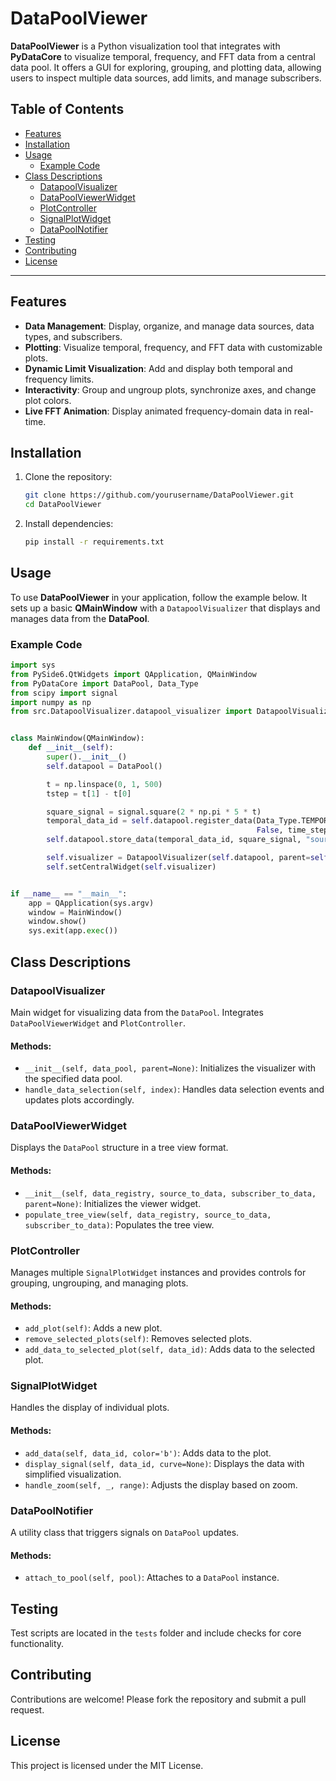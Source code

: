 
# DataPoolViewer

**DataPoolViewer** is a Python visualization tool that integrates with **PyDataCore** to visualize temporal, frequency, and FFT data from a central data pool. It offers a GUI for exploring, grouping, and plotting data, allowing users to inspect multiple data sources, add limits, and manage subscribers.

## Table of Contents

- [Features](#features)
- [Installation](#installation)
- [Usage](#usage)
  - [Example Code](#example-code)
- [Class Descriptions](#class-descriptions)
  - [DatapoolVisualizer](#datapoolvisualizer)
  - [DataPoolViewerWidget](#datapoolviewerwidget)
  - [PlotController](#plotcontroller)
  - [SignalPlotWidget](#signalplotwidget)
  - [DataPoolNotifier](#datapoolnotifier)
- [Testing](#testing)
- [Contributing](#contributing)
- [License](#license)

---

## Features

- **Data Management**: Display, organize, and manage data sources, data types, and subscribers.
- **Plotting**: Visualize temporal, frequency, and FFT data with customizable plots.
- **Dynamic Limit Visualization**: Add and display both temporal and frequency limits.
- **Interactivity**: Group and ungroup plots, synchronize axes, and change plot colors.
- **Live FFT Animation**: Display animated frequency-domain data in real-time.

## Installation

1. Clone the repository:
    ```bash
    git clone https://github.com/yourusername/DataPoolViewer.git
    cd DataPoolViewer
    ```

2. Install dependencies:
    ```bash
    pip install -r requirements.txt
    ```

## Usage

To use **DataPoolViewer** in your application, follow the example below. It sets up a basic **QMainWindow** with a `DatapoolVisualizer` that displays and manages data from the **DataPool**.

### Example Code

```python
import sys
from PySide6.QtWidgets import QApplication, QMainWindow
from PyDataCore import DataPool, Data_Type
from scipy import signal
import numpy as np
from src.DatapoolVisualizer.datapool_visualizer import DatapoolVisualizer


class MainWindow(QMainWindow):
    def __init__(self):
        super().__init__()
        self.datapool = DataPool()

        t = np.linspace(0, 1, 500)
        tstep = t[1] - t[0]

        square_signal = signal.square(2 * np.pi * 5 * t)
        temporal_data_id = self.datapool.register_data(Data_Type.TEMPORAL_SIGNAL, "Square Signal 5Hz", "source1", False,
                                                       False, time_step=tstep, unit="V")
        self.datapool.store_data(temporal_data_id, square_signal, "source1")

        self.visualizer = DatapoolVisualizer(self.datapool, parent=self)
        self.setCentralWidget(self.visualizer)


if __name__ == "__main__":
    app = QApplication(sys.argv)
    window = MainWindow()
    window.show()
    sys.exit(app.exec())
```

## Class Descriptions

### DatapoolVisualizer
Main widget for visualizing data from the `DataPool`. Integrates `DataPoolViewerWidget` and `PlotController`.

#### Methods:
- `__init__(self, data_pool, parent=None)`: Initializes the visualizer with the specified data pool.
- `handle_data_selection(self, index)`: Handles data selection events and updates plots accordingly.

### DataPoolViewerWidget
Displays the `DataPool` structure in a tree view format.

#### Methods:
- `__init__(self, data_registry, source_to_data, subscriber_to_data, parent=None)`: Initializes the viewer widget.
- `populate_tree_view(self, data_registry, source_to_data, subscriber_to_data)`: Populates the tree view.

### PlotController
Manages multiple `SignalPlotWidget` instances and provides controls for grouping, ungrouping, and managing plots.

#### Methods:
- `add_plot(self)`: Adds a new plot.
- `remove_selected_plots(self)`: Removes selected plots.
- `add_data_to_selected_plot(self, data_id)`: Adds data to the selected plot.

### SignalPlotWidget
Handles the display of individual plots.

#### Methods:
- `add_data(self, data_id, color='b')`: Adds data to the plot.
- `display_signal(self, data_id, curve=None)`: Displays the data with simplified visualization.
- `handle_zoom(self, _, range)`: Adjusts the display based on zoom.

### DataPoolNotifier
A utility class that triggers signals on `DataPool` updates.

#### Methods:
- `attach_to_pool(self, pool)`: Attaches to a `DataPool` instance.

## Testing

Test scripts are located in the `tests` folder and include checks for core functionality.

## Contributing

Contributions are welcome! Please fork the repository and submit a pull request.

## License

This project is licensed under the MIT License.
